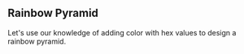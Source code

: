 ## Rainbow Pyramid

 Let's use our knowledge of adding color with hex values to design
 a rainbow pyramid.
